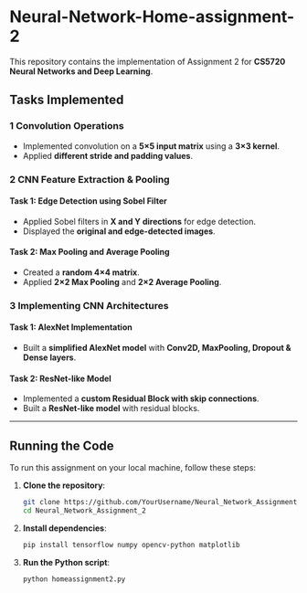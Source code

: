 # Neural-Network-Home-assignment-2

This repository contains the implementation of Assignment 2 for **CS5720 Neural Networks and Deep Learning**.

## Tasks Implemented

### 1 Convolution Operations
- Implemented convolution on a **5×5 input matrix** using a **3×3 kernel**.
- Applied **different stride and padding values**.

### 2 CNN Feature Extraction & Pooling
#### Task 1: **Edge Detection using Sobel Filter**
- Applied Sobel filters in **X and Y directions** for edge detection.
- Displayed the **original and edge-detected images**.

#### Task 2: **Max Pooling and Average Pooling**
- Created a **random 4×4 matrix**.
- Applied **2×2 Max Pooling** and **2×2 Average Pooling**.

### 3 Implementing CNN Architectures
#### Task 1: **AlexNet Implementation**
- Built a **simplified AlexNet model** with **Conv2D, MaxPooling, Dropout & Dense layers**.

#### Task 2: **ResNet-like Model**
- Implemented a **custom Residual Block with skip connections**.
- Built a **ResNet-like model** with residual blocks.

---

## Running the Code
To run this assignment on your local machine, follow these steps:

1. **Clone the repository**:
   ```sh
   git clone https://github.com/YourUsername/Neural_Network_Assignment_2.git
   cd Neural_Network_Assignment_2
2. **Install dependencies**:
   ```sh
   pip install tensorflow numpy opencv-python matplotlib
3. **Run the Python script**:
   ```sh
   python homeassignment2.py
   
